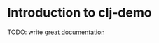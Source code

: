 # Introduction to clj-demo

TODO: write [great documentation](http://jacobian.org/writing/great-documentation/what-to-write/)
